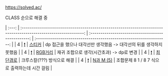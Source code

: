 https://solved.ac/

CLASS 순으로 해결 중

| :---: | :-------------------------------------------------------------------------------------------------------------: | :------------------------------------------------: | :-----------------------------------------------------------------: |
| 4 | [:exclamation:](https://github.com/dodqjfehfl/Programmers/blob/main/src/lv_1/K%EB%B2%88%EC%A7%B8%EC%88%98.java) | [스티커](https://www.acmicpc.net/problem/9465) | dp 접근을 했으나 대각선만 생각했음 -> 대각선의 뒤를 생각하지 못했음 |
| 4 | [:exclamation:](https://github.com/dodqjfehfl/Programmers/blob/main/src/lv_1/K%EB%B2%88%EC%A7%B8%EC%88%98.java) | [RGB거리](https://www.acmicpc.net/problem/1149) | 재귀 조합으로 생각(시간초과) -> dp로 변경 |
| 4 | [:exclamation:](https://github.com/dodqjfehfl/Programmers/blob/main/src/lv_1/K%EB%B2%88%EC%A7%B8%EC%88%98.java) | [최단경로](https://www.acmicpc.net/problem/1753) | 크루스칼(???) 방식으로 해결 |
| 4 | [:exclamation:](https://github.com/dodqjfehfl/Programmers/blob/main/src/lv_1/K%EB%B2%88%EC%A7%B8%EC%88%98.java) | [N과 M (5)](https://www.acmicpc.net/problem/15654) | 조합문제 8 1 / 8 7 식으로 출력하는데 시간 걸림 |
